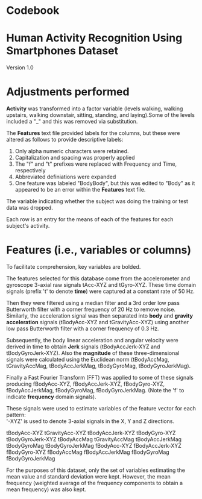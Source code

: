 Codebook
==================================================================

Human Activity Recognition Using Smartphones Dataset
==================================================================
Version 1.0

Adjustments performed
========================
**Activity** was transformed into a factor variable (levels walking, walking upstairs, walking downstair, sitting, standing, and laying).Some of the levels included a "_" and this was removed via substitution.

The **Features** text file provided labels for the columns, but these were altered as follows to provide descriptive labels:

1. Only alpha numeric characters were retained.
2. Capitalization and spacing was properly applied
3. The "f" and "t" prefixes were replaced with Frequency and Time, respectively
4. Abbreviated definiations were expanded
5. One feature was labeled "BodyBody", but this was edited to "Body" as it appeared to be an error within the **Features** text file.

The variable indicating whether the subject was doing the training or test data was dropped. 

Each row is an entry for the means of each of the features for each subject's activity. 

Features (i.e., variables or columns)
=================

To facilitate comprehension, key variables are bolded.

The features selected for this database come from the accelerometer and gyroscope 3-axial raw signals tAcc-XYZ and tGyro-XYZ. These time domain signals (prefix 't' to denote **time**) were captured at a constant rate of 50 Hz. 

Then they were filtered using a median filter and a 3rd order low pass Butterworth filter with a corner frequency of 20 Hz to remove noise. Similarly, the acceleration signal was then separated into **body** and **gravity** **acceleration** signals (tBodyAcc-XYZ and tGravityAcc-XYZ) using another low pass Butterworth filter with a corner frequency of 0.3 Hz. 

Subsequently, the body linear acceleration and angular velocity were derived in time to obtain **Jerk** signals (tBodyAccJerk-XYZ and tBodyGyroJerk-XYZ). Also the **magnitude** of these three-dimensional signals were calculated using the Euclidean norm (tBodyAccMag, tGravityAccMag, tBodyAccJerkMag, tBodyGyroMag, tBodyGyroJerkMag). 

Finally a Fast Fourier Transform (FFT) was applied to some of these signals producing fBodyAcc-XYZ, fBodyAccJerk-XYZ, fBodyGyro-XYZ, fBodyAccJerkMag, fBodyGyroMag, fBodyGyroJerkMag. (Note the 'f' to indicate **frequency** domain signals). 

These signals were used to estimate variables of the feature vector for each pattern:  
'-XYZ' is used to denote 3-axial signals in the X, Y and Z directions.

tBodyAcc-XYZ
tGravityAcc-XYZ
tBodyAccJerk-XYZ
tBodyGyro-XYZ
tBodyGyroJerk-XYZ
tBodyAccMag
tGravityAccMag
tBodyAccJerkMag
tBodyGyroMag
tBodyGyroJerkMag
fBodyAcc-XYZ
fBodyAccJerk-XYZ
fBodyGyro-XYZ
fBodyAccMag
fBodyAccJerkMag
fBodyGyroMag
fBodyGyroJerkMag

For the purposes of this dataset, only the set of variables estimating the mean value and standard deviation were kept. However, the mean frequency (weighted average of the frequency components to obtain a mean frequency) was also kept.